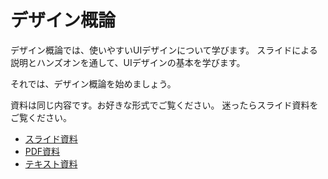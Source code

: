 
# デザイン概論

デザイン概論では、使いやすいUIデザインについて学びます。
スライドによる説明とハンズオンを通して、UIデザインの基本を学びます。

それでは、デザイン概論を始めましょう。

資料は同じ内容です。お好きな形式でご覧ください。
迷ったらスライド資料をご覧ください。

- [スライド資料](https://jigintern.github.io/intern-dev-tutorial/design/basic-design-slide.html)
- [PDF資料](https://jigintern.github.io/intern-dev-tutorial/design/basic-design-slide.pdf)
- [テキスト資料](./slide.md)

